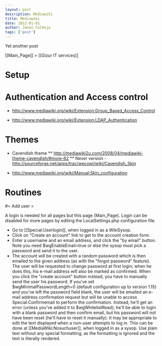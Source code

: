 ```yaml
---
layout: post
description: Mediawiki
title: Mediawiki
date: 2012-01-01
author: Jonas Colmsjo
tags: ['post']
---
```


Yet another post





[[Main_Page]] > [[Gizur IT services]]


# Setup 

# Authentication and Access control 

* http://www.mediawiki.org/wiki/Extension:Group_Based_Access_Control

* http://www.mediawiki.org/wiki/Extension:LDAP_Authentication


# Themes 

* Cavendish theme
** http://mediawiki2u.com/2008/04/mediawiki-theme-cavendish/#more-62
** Never version - http://sourceforge.net/apps/trac/wecowi/wiki/Cavendish_Skin

* http://www.mediawiki.org/wiki/Manual:Skin_configuration



# Routines 

#= Add user =

A login is needed for all pages but this page (Main_Page). Login can be disabled for more pages by editing the LocalSettings.php configuration file. 

* Go to [[Special:Userlogin]], when logged in as a WikiSysop.
* Click on "Create an account" link to get to the account creation form.
* Enter a username and an email address, and click the "by email" button. Note you need $wgEnableEmail=true or else the sysop must pick a password and send it to the user.
* The account will be created with a random password which is then emailed to the given address (as with the "forgot password" feature). The user will be requested to change password at first login; when he does this, his e-mail address will also be marked as confirmed.
When you click the "create account" button instead, you have to manually send the user his password. If you've set $wgMinimalPasswordLength=0 (default configuration up to version 1.15) and you've left the password field blank, the user will be emailed an e-mail address confirmation request but will be unable to access Special:Confirmemail to perform the confirmation. Instead, he'll get an error (unless you've added it to $wgWhitelistRead); he'll be able to login with a blank password and then confirm email, but his password will not have been reset (he'll have to reset it manually).
It may be appropriate to edit the text displayed when a non-user attempts to log in. This can be done at [[MediaWiki:Nosuchuser]], when logged in as a sysop. Use plain text without any special formatting, as the formatting is ignored and the text is literally rendered.
